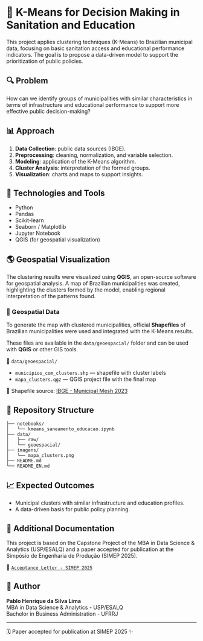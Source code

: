 # 🧠 K-Means for Decision Making in Sanitation and Education

This project applies clustering techniques (K-Means) to Brazilian municipal data, focusing on basic sanitation access and educational performance indicators. The goal is to propose a data-driven model to support the prioritization of public policies.

## 🔍 Problem

How can we identify groups of municipalities with similar characteristics in terms of infrastructure and educational performance to support more effective public decision-making?

## 📊 Approach

1. **Data Collection**: public data sources (IBGE).
2. **Preprocessing**: cleaning, normalization, and variable selection.
3. **Modeling**: application of the K-Means algorithm.
4. **Cluster Analysis**: interpretation of the formed groups.
5. **Visualization**: charts and maps to support insights.

## 🧪 Technologies and Tools

- Python
- Pandas
- Scikit-learn
- Seaborn / Matplotlib
- Jupyter Notebook
- QGIS (for geospatial visualization)

## 🌎 Geospatial Visualization

The clustering results were visualized using **QGIS**, an open-source software for geospatial analysis. A map of Brazilian municipalities was created, highlighting the clusters formed by the model, enabling regional interpretation of the patterns found.

### 📍 Geospatial Data

To generate the map with clustered municipalities, official **Shapefiles** of Brazilian municipalities were used and integrated with the K-Means results.

These files are available in the `data/geoespacial/` folder and can be used with **QGIS** or other GIS tools.

📂 `data/geoespacial/`  

- `municipios_com_clusters.shp` — shapefile with cluster labels  
- `mapa_clusters.qgz` — QGIS project file with the final map

🔗 Shapefile source: [IBGE - Municipal Mesh 2023](https://geoftp.ibge.gov.br/organizacao_do_territorio/malhas_territoriais/malhas_municipais/municipio_2023/Brasil/BR_Municipios_2023.zip)

## 📁 Repository Structure
```
├── notebooks/
│   └── kmeans_saneamento_educacao.ipynb
├── data/
│   ├── raw/
│   └── geoespacial/
├── imagens/
│   └── mapa_clusters.png
├── README.md
└── README_EN.md
```

## 📈 Expected Outcomes

- Municipal clusters with similar infrastructure and education profiles.
- A data-driven basis for public policy planning.

## 📄 Additional Documentation

This project is based on the Capstone Project of the MBA in Data Science & Analytics (USP/ESALQ) and a paper accepted for publication at the Simpósio de Engenharia de Produção (SIMEP 2025).
  
📌 [`Acceptance Letter - SIMEP 2025`](https://www.even3.com.br/participante/impressao/_impressaocartadeaceite?code=1068040)

## 👤 Author

**Pablo Henrique da Silva Lima**  
MBA in Data Science & Analytics - USP/ESALQ  
Bachelor in Business Administration - UFRRJ

---


🗓️ Paper accepted for publication at SIMEP 2025 ✨
